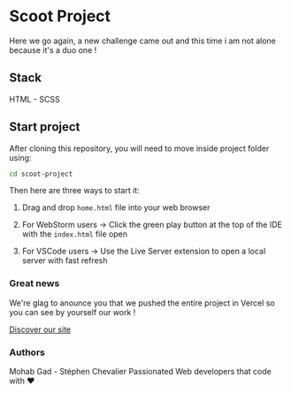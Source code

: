 # **Scoot Project**

Here we go again, a new challenge came out and this time i am not alone because it's a duo one !

## Stack

HTML - SCSS 

## Start project

After cloning this repository, you will need to move inside project folder using:

```bash
cd scoot-project
```

Then here are three ways to start it:

1. Drag and drop `home.html` file into your web browser

2. For WebStorm users → Click the green play button at the top of the IDE with the `index.html` file open

3. For VSCode users → Use the Live Server extension to open a local server with fast refresh

### Great news

We're glag to anounce you that we pushed the entire project in Vercel so you can see by yourself our work !

[Discover our site](https://scoot-project.vercel.app/)


### Authors
Mohab Gad - Stéphen Chevalier
Passionated Web developers that code with ♥
